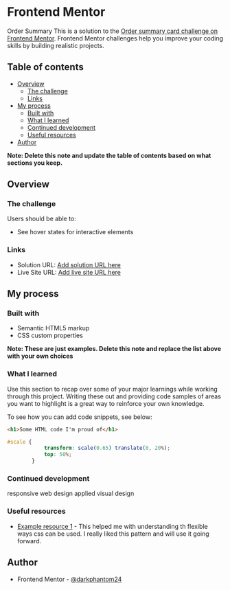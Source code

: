 # Frontend Mentor
 Order Summary
This is a solution to the [Order summary card challenge on Frontend Mentor](https://www.frontendmentor.io/challenges/order-summary-component-QlPmajDUj). Frontend Mentor challenges help you improve your coding skills by building realistic projects. 

## Table of contents

- [Overview](#overview)
  - [The challenge](#the-challenge)
  - [Links](#links)
- [My process](#my-process)
  - [Built with](#built-with)
  - [What I learned](#what-i-learned)
  - [Continued development](#continued-development)
  - [Useful resources](#useful-resources)
- [Author](#author)

**Note: Delete this note and update the table of contents based on what sections you keep.**

## Overview

### The challenge

Users should be able to:

- See hover states for interactive elements

### Links

- Solution URL: [Add solution URL here](https://your-solution-url.com)
- Live Site URL: [Add live site URL here](https://github.com/adeosunabdulsamad/Frontend-Mentor#:~:text=https%3A//github.com/adeosunabdulsamad/Frontend-Mentor.git)

## My process

### Built with

- Semantic HTML5 markup
- CSS custom properties

**Note: These are just examples. Delete this note and replace the list above with your own choices**

### What I learned

Use this section to recap over some of your major learnings while working through this project. Writing these out and providing code samples of areas you want to highlight is a great way to reinforce your own knowledge.

To see how you can add code snippets, see below:

```html
<h1>Some HTML code I'm proud of</h1>
```
```css
#scale {
            transform: scale(0.65) translate(0, 20%);
            top: 50%;
        }
```


### Continued development

responsive web design
applied visual design


### Useful resources

- [Example resource 1](https://www.freecodecamp.org/learn/responsive-web-design) - This helped me with understanding th flexible ways css can be used. I really liked this pattern and will use it going forward.

## Author

- Frontend Mentor - [@darkphantom24](https://www.frontendmentor.io/profile/darkphantom24)



